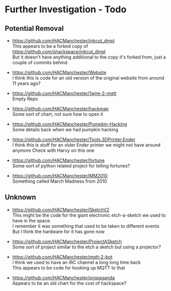# Further Investigation - Todo

## Potential Removal

  * https://github.com/HACManchester/inkcut_dmpl  
    This appears to be a forked copy of https://github.com/shackspace/inkcut_dmpl  
    But it doesn't have anything additional to the copy it's forked from, just a couple of commits behind

  * https://github.com/HACManchester/Website  
    I think this is code for an old version of the original website from around 11 years ago?

  * https://github.com/HACManchester/1wire-2-mqtt  
    Empty Repo

  * https://github.com/HACManchester/hackmap  
    Some sort of chart, not sure how to open it

  * https://github.com/HACManchester/Pumpkin-Hacking  
    Some details back when we had pumpkin hacking

  * https://github.com/HACManchester/Tools.3DPrinter.Ender  
    I think this is stuff for an older Ender printer we might not have around anymore
    Check with Harvy on this one

  * https://github.com/HACManchester/fortune  
    Some sort of python related project for telling fortunes?

  * https://github.com/HACManchester/MM2010  
    Something called March Madness from 2010

## Unknown

  * https://github.com/HACManchester/SketchV2  
    This might be the code for the giant electronic etch-a-sketch we used to have in the space.  
    I remember it was something that used to be taken to different events  
    But I think the hardware for it has gone now

  * https://github.com/HACManchester/ProjectASketch  
    Some sort of project similar to the etch a sketch but using a projector?

  * https://github.com/HACManchester/mqtt-2-bot  
    I think we used to have an IRC channel a long long time back  
    This appears to be code for hooking up MQTT to that

  * https://github.com/HACManchester/propaganda  
    Appears to be an old chart for the cost of hackspace?

